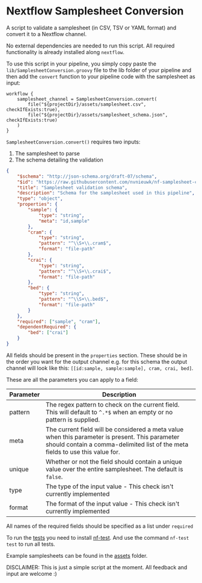 # Nextflow Samplesheet Conversion
A script to validate a samplesheet (in CSV, TSV or YAML format) and convert it to a Nextflow channel.

No external dependencies are needed to run this script. All required functionality is already installed along `nextflow`.

To use this script in your pipeline, you simply copy paste the `lib/SamplesheetConversion.groovy` file to the lib folder of your pipeline and then add the `convert` function to your pipeline code with the samplesheet as input:

```nextflow
workflow {
    samplesheet_channel = SamplesheetConversion.convert(
        file("${projectDir}/assets/samplesheet.csv", checkIfExists:true),
        file("${projectDir}/assets/samplesheet_schema.json", checkIfExists:true)
    )
}
```

`SamplesheetConversion.convert()` requires two inputs: 
1. The samplesheet to parse
2. The schema detailing the validation

```json
{
    "$schema": "http://json-schema.org/draft-07/schema",
    "$id": "https://raw.githubusercontent.com/nvnieuwk/nf-samplesheet-conversion/master/assets/samplesheet_schema.json",
    "title": "Samplesheet validation schema",
    "description": "Schema for the samplesheet used in this pipeline",
    "type": "object",
    "properties": {
        "sample": {
            "type": "string",
            "meta": "id,sample"
        },
        "cram": {
            "type": "string",
            "pattern": "^\\S+\\.cram$",
            "format": "file-path"
        },
        "crai": {
            "type": "string",
            "pattern": "^\\S+\\.crai$",
            "format": "file-path"
        },
        "bed": {
            "type": "string",
            "pattern": "^\\S+\\.bed$",
            "format": "file-path"
        }
    },
    "required": ["sample", "cram"],
    "dependentRequired": {
        "bed": ["crai"]
    }
}
```

All fields should be present in the `properties` section. These should be in the order you want for the output channel e.g. for this schema the output channel will look like this: `[[id:sample, sample:sample], cram, crai, bed]`.

These are all the parameters you can apply to a field:

| Parameter | Description |
|-----------|-------------|
| pattern | The regex pattern to check on the current field. This will default to `^.*$` when an empty or no pattern is supplied. |
| meta | The current field will be considered a meta value when this parameter is present. This parameter should contain a comma-delimited list of the meta fields to use this value for. |
| unique | Whether or not the field should contain a unique value over the entire samplesheet. The default is `false`. |
| type | The type of the input value - This check isn't currently implemented |
| format | The format of the input value - This check isn't currently implemented |

All names of the required fields should be specified as a list under `required`

To run the [tests](tests/) you need to install [nf-test](https://github.com/askimed/nf-test). And use the command `nf-test test` to run all tests.

Example samplesheets can be found in the [assets](assets/) folder.

DISCLAIMER: This is just a simple script at the moment. All feedback and input are welcome :)
